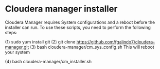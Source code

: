 # Cloudera manager installer

Cloudera Manager requires System configurations and a reboot before the installer can run.
To use these scripts, you need to perform the following steps:

 (1) sudo yum install git
 (2) git clone https://github.com/fgalindo7/cloudera-manager.git
 (3) bash cloudera-manager/cm_sys_config.sh
	This will reboot your system

 (4) bash cloudera-manager/cm_installer.sh
